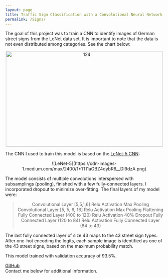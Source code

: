 ```yaml
---
layout: page
title: Traffic Sign Classification with a Convolutional Neural Network
permalink: /Signs/
---
```


The goal of this project was to train a CNN to identify images of German street signs from the LeNet data set. It is important to note that the data is not even distributed among categories. See the chart below: 
<center><img src="https://live.staticflickr.com/7865/46852291614_179d3074db.jpg" width="500" height="304" alt="124"></center>

The CNN I used to train this model is based on the [LeNet-5 CNN](http://yann.lecun.com/exdb/publis/pdf/lecun-bengio-95a.pdf):

<center>![LeNet-5](https://cdn-images-1.medium.com/max/2400/1*1TI1aGBZ4dybR6__DI9dzA.png)</center>

The model consists of multiple convolutions interspersed with subsamplings (pooling), finished with a few fully-connected layers. I incorporated dropout to minimize over-fitting. The final layers of my model were:
<center><blockquote>Convolutional Layer [5,5,1,6]
Relu Activation
Max Pooling
Convolutional Layer [5, 5, 6, 16]
Relu Activation
Max Pooling
Flattening
Fully Connected Layer (400 to 120)
Relu Activation
40% Dropout
Fully Connected Layer (120 to 84)
Relu Activation
Fully Connected Layer (84 to 43)</blockquote></center>

The last fully connected layer of size 43 maps to the 43 street sign types. After one-hot encoding the logits, each sample image is identified as one of the 43 street signs, based on the maximum probability match.

This model trained with validation accuracy of 93.5%.

[GitHub](https://github.com/mmeyer95/Traffic-Sign-Classifier)<br>
Contact me below for additional information.
